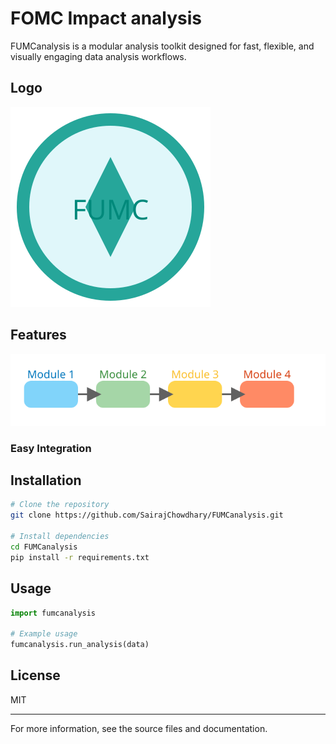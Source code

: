 # FOMC Impact analysis

FUMCanalysis is a modular analysis toolkit designed for fast, flexible, and visually engaging data analysis workflows.

## Logo
![FUMCanalysis Logo](fumcanalysis-logo.svg)

## Features

![Modular Analysis](modular-analysis.svg)

### Easy Integration
## Installation

```bash
# Clone the repository
git clone https://github.com/SairajChowdhary/FUMCanalysis.git

# Install dependencies
cd FUMCanalysis
pip install -r requirements.txt
```

## Usage

```python
import fumcanalysis

# Example usage
fumcanalysis.run_analysis(data)
```

## License

MIT

---

For more information, see the source files and documentation.
